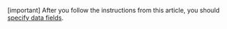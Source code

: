 [important] After you follow the instructions from this article, you should [specify data fields](/concepts/Common/25%20Data%20Binding/05%20Specify%20Data%20Fields.md '/Documentation/Guide/Common/Data_Binding/Specify_Data_Fields/').
